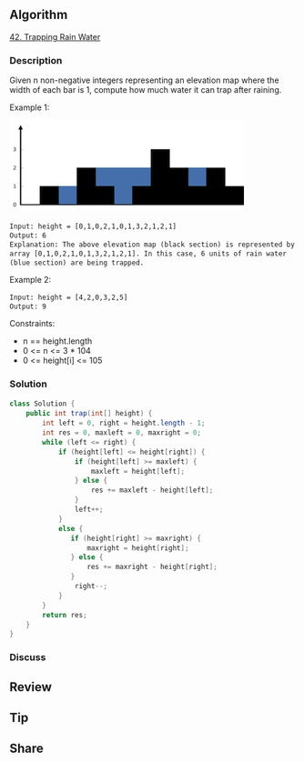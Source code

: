 ## Algorithm

[42. Trapping Rain Water](https://leetcode.com/problems/trapping-rain-water/)

### Description

Given n non-negative integers representing an elevation map where the width of each bar is 1, compute how much water it can trap after raining.

Example 1:

![](assets/20210802-5981c540.png)

```
Input: height = [0,1,0,2,1,0,1,3,2,1,2,1]
Output: 6
Explanation: The above elevation map (black section) is represented by array [0,1,0,2,1,0,1,3,2,1,2,1]. In this case, 6 units of rain water (blue section) are being trapped.
```

Example 2:

```
Input: height = [4,2,0,3,2,5]
Output: 9
```

Constraints:

- n == height.length
- 0 <= n <= 3 * 104
- 0 <= height[i] <= 105

### Solution

```java
class Solution {
    public int trap(int[] height) {
        int left = 0, right = height.length - 1;
        int res = 0, maxleft = 0, maxright = 0;
        while (left <= right) {
            if (height[left] <= height[right]) {
                if (height[left] >= maxleft) {
                    maxleft = height[left];
                } else {
                    res += maxleft - height[left];
                }
                left++;
            }
            else {
               if (height[right] >= maxright) {
                   maxright = height[right];
               } else {
                   res += maxright - height[right];
               }
                right--;
            }
        }
        return res;
    }
}
```

### Discuss

## Review


## Tip


## Share
